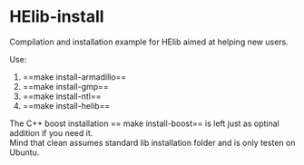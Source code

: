 # HElib-install
Compilation and installation example for HElib aimed at helping new users.  

Use:  
1. ==make install-armadillo==  
2. ==make install-gmp==  
3. ==make install-ntl==  
4. ==make install-helib==  

The C++ boost installation == make install-boost== is left just as optinal addition if you need it.  
Mind that clean assumes standard lib installation folder and is only testen on Ubuntu.  